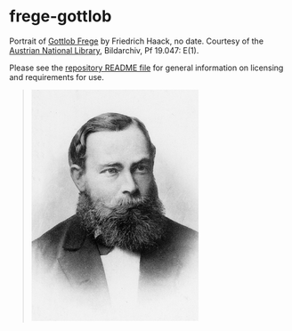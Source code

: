 # frege-gottlob

Portrait of [Gottlob
Frege](https://www.bildarchivaustria.at/Pages/ImageDetail.aspx?p_iBildID=13886913)
by Friedrich Haack, no date. Courtesy of the [Austrian National
Library](https://www.bildarchivaustria.at/), Bildarchiv, Pf 19.047:
E(1).

Please see the [repository README file](https://github.com/OpenLogicProject/photos/blob/master/README.md) for general information on licensing and requirements for use.

> ![frege-gottlob](https://github.com/OpenLogicProject/photos/blob/master/frege-gottlob/frege-gottlob-small.png)